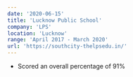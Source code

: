 ```yaml
---
date: '2020-06-15'
title: 'Lucknow Public School'
company: 'LPS'
location: 'Lucknow'
range: 'April 2017 - March 2020'
url: 'https://southcity-thelpsedu.in/'
---
```


- Scored an overall percentage of 91%
